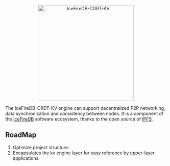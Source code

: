 <p align="center">
<img 
    src="https://user-images.githubusercontent.com/34047788/182571669-85174627-41a2-44e4-9433-31cffb772718.png" 
    height="300" border="0" alt="IceFireDB-CDRT-KV">
   
</p>

The IceFireDB-CRDT-KV engine can support decentralized P2P networking, data synchronization and consistency between nodes. It is a component of the [IceFireDB](https://github.com/IceFireDB/IceFireDB) software ecosystem, thanks to the open source of [IPFS](https://github.com/ipfs).

## RoadMap
1. Optimize project structure.
2. Encapsulates the kv engine layer for easy reference by upper-layer applications.

